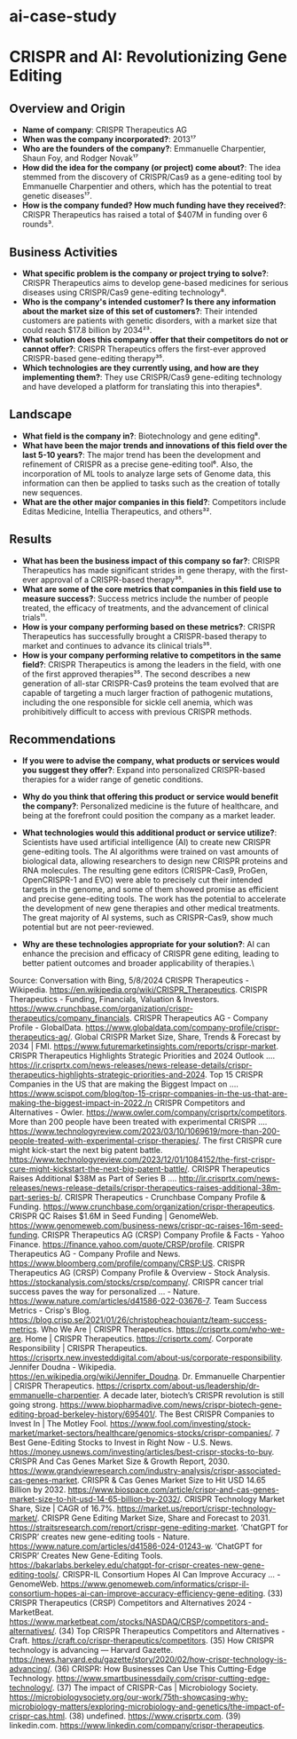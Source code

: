# ai-case-study

# CRISPR and AI: Revolutionizing Gene Editing

## Overview and Origin

* **Name of company**: CRISPR Therapeutics AG
* **When was the company incorporated?**: 2013¹⁷
* **Who are the founders of the company?**: Emmanuelle Charpentier, Shaun Foy, and Rodger Novak¹⁷
* **How did the idea for the company (or project) come about?**: The idea stemmed from the discovery of CRISPR/Cas9 as a gene-editing tool by Emmanuelle Charpentier and others, which has the potential to treat genetic diseases¹⁷.
* **How is the company funded? How much funding have they received?**: CRISPR Therapeutics has raised a total of $407M in funding over 6 rounds³.

## Business Activities

* **What specific problem is the company or project trying to solve?**: CRISPR Therapeutics aims to develop gene-based medicines for serious diseases using CRISPR/Cas9 gene-editing technology⁸.
* **Who is the company's intended customer? Is there any information about the market size of this set of customers?**: Their intended customers are patients with genetic disorders, with a market size that could reach $17.8 billion by 2034²³.
* **What solution does this company offer that their competitors do not or cannot offer?**: CRISPR Therapeutics offers the first-ever approved CRISPR-based gene-editing therapy³⁵.
* **Which technologies are they currently using, and how are they implementing them?**: They use CRISPR/Cas9 gene-editing technology and have developed a platform for translating this into therapies⁸.

## Landscape

* **What field is the company in?**: Biotechnology and gene editing⁸.
* **What have been the major trends and innovations of this field over the last 5-10 years?**: The major trend has been the development and refinement of CRISPR as a precise gene-editing tool⁶. Also, the incorporation of ML tools to analyze large sets of Genome data, this information can then be applied to tasks such as the creation of totally new sequences. 
* **What are the other major companies in this field?**: Competitors include Editas Medicine, Intellia Therapeutics, and others³².

## Results

* **What has been the business impact of this company so far?**: CRISPR Therapeutics has made significant strides in gene therapy, with the first-ever approval of a CRISPR-based therapy³⁵.
* **What are some of the core metrics that companies in this field use to measure success?**: Success metrics include the number of people treated, the efficacy of treatments, and the advancement of clinical trials¹¹.
* **How is your company performing based on these metrics?**: CRISPR Therapeutics has successfully brought a CRISPR-based therapy to market and continues to advance its clinical trials³⁵.
* **How is your company performing relative to competitors in the same field?**: CRISPR Therapeutics is among the leaders in the field, with one of the first approved therapies³⁵.  The second describes a new generation of all-star CRISPR-Cas9 proteins the team evolved that are capable of targeting a much larger fraction of pathogenic mutations, including the one responsible for sickle cell anemia, which was prohibitively difficult to access with previous CRISPR methods.


## Recommendations

* **If you were to advise the company, what products or services would you suggest they offer?**: Expand into personalized CRISPR-based therapies for a wider range of genetic conditions.
* **Why do you think that offering this product or service would benefit the company?**: Personalized medicine is the future of healthcare, and being at the forefront could position the company as a market leader.
* **What technologies would this additional product or service utilize?**: Scientists have used artificial intelligence (AI) to create new CRISPR gene-editing tools. The AI algorithms were trained on vast amounts of biological data, allowing researchers to design new CRISPR proteins and RNA molecules. The resulting gene editors (CRISPR-Cas9, ProGen, OpenCRISPR-1 and EVO) were able to precisely cut their intended targets in the genome, and some of them showed promise as efficient and precise gene-editing tools. The work has the potential to accelerate the development of new gene therapies and other medical treatments. The great majority of AI systems, such as CRISPR-Cas9, show much potential but are not peer-reviewed.

* **Why are these technologies appropriate for your solution?**: AI can enhance the precision and efficacy of CRISPR gene editing, leading to better patient outcomes and broader applicability of therapies.\

Source: Conversation with Bing, 5/8/2024
CRISPR Therapeutics - Wikipedia. https://en.wikipedia.org/wiki/CRISPR_Therapeutics.
CRISPR Therapeutics - Funding, Financials, Valuation & Investors. https://www.crunchbase.com/organization/crispr-therapeutics/company_financials.
CRISPR Therapeutics AG - Company Profile - GlobalData. https://www.globaldata.com/company-profile/crispr-therapeutics-ag/.
Global CRISPR Market Size, Share, Trends & Forecast by 2034 | FMI. https://www.futuremarketinsights.com/reports/crispr-market.
CRISPR Therapeutics Highlights Strategic Priorities and 2024 Outlook .... https://ir.crisprtx.com/news-releases/news-release-details/crispr-therapeutics-highlights-strategic-priorities-and-2024.
Top 15 CRISPR Companies in the US that are making the Biggest Impact on .... https://www.scispot.com/blog/top-15-crispr-companies-in-the-us-that-are-making-the-biggest-impact-in-2022./n
CRISPR Competitors and Alternatives - Owler. https://www.owler.com/company/crisprtx/competitors.
More than 200 people have been treated with experimental CRISPR .... https://www.technologyreview.com/2023/03/10/1069619/more-than-200-people-treated-with-experimental-crispr-therapies/.
The first CRISPR cure might kick-start the next big patent battle. https://www.technologyreview.com/2023/12/01/1084152/the-first-crispr-cure-might-kickstart-the-next-big-patent-battle/.
CRISPR Therapeutics Raises Additional $38M as Part of Series B .... http://ir.crisprtx.com/news-releases/news-release-details/crispr-therapeutics-raises-additional-38m-part-series-b/.
CRISPR Therapeutics - Crunchbase Company Profile & Funding. https://www.crunchbase.com/organization/crispr-therapeutics.
CRISPR QC Raises $1.6M in Seed Funding | GenomeWeb. https://www.genomeweb.com/business-news/crispr-qc-raises-16m-seed-funding.
CRISPR Therapeutics AG (CRSP) Company Profile & Facts - Yahoo Finance. https://finance.yahoo.com/quote/CRSP/profile.
CRISPR Therapeutics AG - Company Profile and News. https://www.bloomberg.com/profile/company/CRSP:US.
CRISPR Therapeutics AG (CRSP) Company Profile & Overview - Stock Analysis. https://stockanalysis.com/stocks/crsp/company/.
CRISPR cancer trial success paves the way for personalized ... - Nature. https://www.nature.com/articles/d41586-022-03676-7.
Team Success Metrics - Crisp's Blog. https://blog.crisp.se/2021/01/26/christopheachouiantz/team-success-metrics.
Who We Are | CRISPR Therapeutics. https://crisprtx.com/who-we-are.
Home | CRISPR Therapeutics. https://crisprtx.com/.
Corporate Responsibility | CRISPR Therapeutics. https://crisprtx.new.investeddigital.com/about-us/corporate-responsibility.
Jennifer Doudna - Wikipedia. https://en.wikipedia.org/wiki/Jennifer_Doudna.
Dr. Emmanuelle Charpentier | CRISPR Therapeutics. https://crisprtx.com/about-us/leadership/dr-emmanuelle-charpentier.
A decade later, biotech’s CRISPR revolution is still going strong. https://www.biopharmadive.com/news/crispr-biotech-gene-editing-broad-berkeley-history/695401/.
The Best CRISPR Companies to Invest In | The Motley Fool. https://www.fool.com/investing/stock-market/market-sectors/healthcare/genomics-stocks/crispr-companies/.
7 Best Gene-Editing Stocks to Invest in Right Now - U.S. News. https://money.usnews.com/investing/articles/best-crispr-stocks-to-buy.
CRISPR And Cas Genes Market Size & Growth Report, 2030. https://www.grandviewresearch.com/industry-analysis/crispr-associated-cas-genes-market.
CRISPR & Cas Genes Market Size to Hit USD 14.65 Billion by 2032. https://www.biospace.com/article/crispr-and-cas-genes-market-size-to-hit-usd-14-65-billion-by-2032/.
CRISPR Technology Market Share, Size | CAGR of 16.7%. https://market.us/report/crispr-technology-market/.
CRISPR Gene Editing Market Size, Share and Forecast to 2031. https://straitsresearch.com/report/crispr-gene-editing-market.
‘ChatGPT for CRISPR’ creates new gene-editing tools - Nature. https://www.nature.com/articles/d41586-024-01243-w.
‘ChatGPT for CRISPR’ Creates New Gene-Editing Tools. https://bakarlabs.berkeley.edu/chatgpt-for-crispr-creates-new-gene-editing-tools/.
CRISPR-IL Consortium Hopes AI Can Improve Accuracy ... - GenomeWeb. https://www.genomeweb.com/informatics/crispr-il-consortium-hopes-ai-can-improve-accuracy-efficiency-gene-editing.
(33) CRISPR Therapeutics (CRSP) Competitors and Alternatives 2024 - MarketBeat. https://www.marketbeat.com/stocks/NASDAQ/CRSP/competitors-and-alternatives/.
(34) Top CRISPR Therapeutics Competitors and Alternatives - Craft. https://craft.co/crispr-therapeutics/competitors.
(35) How CRISPR technology is advancing — Harvard Gazette. https://news.harvard.edu/gazette/story/2020/02/how-crispr-technology-is-advancing/.
(36) CRISPR: How Businesses Can Use This Cutting-Edge Technology. https://www.smartbusinessdaily.com/crispr-cutting-edge-technology/.
(37) The impact of CRISPR-Cas | Microbiology Society. https://microbiologysociety.org/our-work/75th-showcasing-why-microbiology-matters/exploring-microbiology-and-genetics/the-impact-of-crispr-cas.html.
(38) undefined. https://www.crisprtx.com.
(39) linkedin.com. https://www.linkedin.com/company/crispr-therapeutics.

